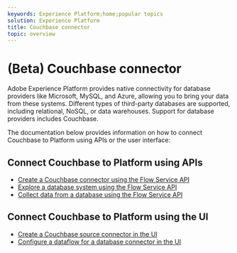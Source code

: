 ```yaml
---
keywords: Experience Platform;home;popular topics
solution: Experience Platform
title: Couchbase connector
topic: overview
---
```


# (Beta) Couchbase connector

Adobe Experience Platform provides native connectivity for database providers like Microsoft, MySQL, and Azure, allowing you to bring your data from these systems. Different types of third-party databases are supported, including relational, NoSQL, or data warehouses. Support for database providers includes Couchbase.

The documentation below provides information on how to connect Couchbase to Platform using APIs or the user interface:

## Connect Couchbase to Platform using APIs

- [Create a Couchbase connector using the Flow Service API](../../tutorials/api/create/databases/couchbase.md)
- [Explore a database system using the Flow Service API](../../tutorials/api/explore/database-nosql.md)
- [Collect data from a database using the Flow Service API](../../tutorials/api/collect/database-nosql.md)

## Connect Couchbase to Platform using the UI

- [Create a Couchbase source connector in the UI](../../tutorials/ui/create/databases/couchbase.md)
- [Configure a dataflow for a database connector in the UI](../../tutorials/ui/dataflow/databases.md)